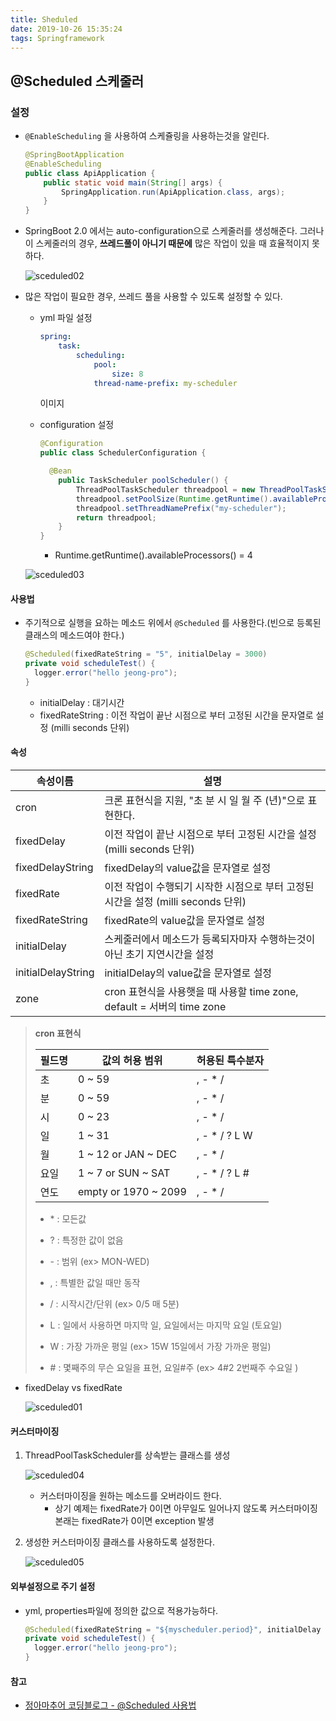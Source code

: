 ```yaml
---
title: Sheduled
date: 2019-10-26 15:35:24
tags: Springframework
---
```



## @Scheduled 스케줄러

### 설정

- `@EnableScheduling` 을 사용하여 스케쥴링을 사용하는것을 알린다.

  ```java
  @SpringBootApplication
  @EnableScheduling
  public class ApiApplication {
      public static void main(String[] args) {
          SpringApplication.run(ApiApplication.class, args);
      }
  }
  ```

- SpringBoot 2.0 에서는 auto-configuration으로 스케줄러를 생성해준다.
  그러나 이 스케줄러의 경우, **쓰레드풀이 아니기 때문에** 많은 작업이 있을 때 효율적이지 못하다.

  ![sceduled02](/images/springboot/scheduled/sceduled02.png)

- 많은 작업이 필요한 경우, 쓰레드 풀을 사용할 수 있도록  설정할 수 있다.

  - yml 파일 설정

    ```yaml 
    spring:
    	task:
    		scheduling:
    			pool:
    				size: 8
    			thread-name-prefix: my-scheduler
    ```

    이미지

  - configuration 설정

    ```java
    @Configuration
    public class SchedulerConfiguration {
    
      @Bean
    	public TaskScheduler poolScheduler() {
    		ThreadPoolTaskScheduler threadpool = new ThreadPoolTaskScheduler();
    		threadpool.setPoolSize(Runtime.getRuntime().availableProcessors() * 2);
    		threadpool.setThreadNamePrefix("my-scheduler");
    		return threadpool;
    	} 
    }
    ```

    - Runtime.getRuntime().availableProcessors() = 4

  ![sceduled03](/images/springboot/scheduled/sceduled03.png)

#### 사용법

- 주기적으로 실행을 요하는 메소드 위에서 `@Scheduled` 를 사용한다.(빈으로 등록된 클래스의 메소드여야 한다.)

  ```java
  @Scheduled(fixedRateString = "5", initialDelay = 3000) 
  private void scheduleTest() {
  	logger.error("hello jeong-pro"); 
  }
  ```

  - initialDelay : 대기시간
  - fixedRateString : 이전 작업이 끝난 시점으로 부터 고정된 시간을 문자열로 설정 (milli seconds 단위)

#### 속성

| 속성이름           | 설명                                                         |
| ------------------ | ------------------------------------------------------------ |
| cron               | 크론 표현식을 지원, "초 분 시 일 월 주 (년)"으로 표현한다.   |
| fixedDelay         | 이전 작업이 끝난 시점으로 부터 고정된 시간을 설정 (milli seconds 단위) |
| fixedDelayString   | fixedDelay의 value값을 문자열로 설정                         |
| fixedRate          | 이전 작업이 수행되기 시작한 시점으로 부터 고정된 시간을 설정 (milli seconds 단위) |
| fixedRateString    | fixedRate의 value값을 문자열로 설정                          |
| initialDelay       | 스케줄러에서 메소드가 등록되자마자 수행하는것이 아닌 초기 지연시간을 설정 |
| initialDelayString | initialDelay의 value값을 문자열로 설정                       |
| zone               | cron 표현식을 사용햇을 때 사용할 time zone, default = 서버의 time zone |

> **cron 표현식**
>
> | 필드명 | 값의 허용 범위       | 허용된 특수분자 |
> | ------ | -------------------- | --------------- |
> | 초     | 0 ~ 59               | , - * /         |
> | 분     | 0 ~ 59               | , - * /         |
> | 시     | 0 ~ 23               | , - * /         |
> | 일     | 1 ~ 31               | , - * / ? L W   |
> | 월     | 1 ~ 12 or JAN ~ DEC  | , - * /         |
> | 요일   | 1 ~ 7 or SUN ~ SAT   | , - * / ? L #   |
> | 연도   | empty or 1970 ~ 2099 | , - * /         |
>
> - \* : 모든값
>
> - ? : 특정한 값이 없음
>
> - \- : 범위 (ex> MON-WED)
>
> - , : 특별한 값일 때만 동작
>
> - / : 시작시간/단위 (ex> 0/5 매 5분)
>
> - L : 일에서 사용하면 마지막 일, 요일에서는 마지막 요일 (토요일)
>
> - W : 가장 가까운 평일 (ex> 15W 15일에서 가장 가까운 평일)
>
> - \# : 몇째주의 무슨 요일을 표현, 요일#주 (ex> 4#2 2번째주 수요일 )

- fixedDelay vs fixedRate

  ![sceduled01](/images/springboot/scheduled/sceduled01.png)

#### 커스터마이징

1. ThreadPoolTaskScheduler를 상속받는 클래스를 생성

   ![sceduled04](/images/springboot/scheduled/sceduled04.png)

   - 커스터마이징을 원하는 메소드를 오버라이드 한다.
     - 상기 예제는 fixedRate가 0이면 아무일도 일어나지 않도록 커스터마이징
       본래는 fixedRate가 0이면 exception 발생

2. 생성한 커스터마이징 클래스를 사용하도록 설정한다.

   ![sceduled05](/images/springboot/scheduled/sceduled05.png)

#### 외부설정으로 주기 설정

- yml, properties파일에 정의한 값으로 적용가능하다.

  ```java
  @Scheduled(fixedRateString = "${myscheduler.period}", initialDelay = 2000) 
  private void scheduleTest() { 
    logger.error("hello jeong-pro"); 
  }
  ```

#### 참고

- [정아마추어 코딩블로그 - @Scheduled 사용법](https://jeong-pro.tistory.com/186)

<br><br>